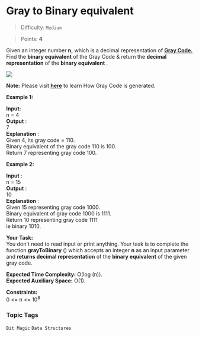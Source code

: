 # Gray to Binary equivalent

> Difficulty: `Medium`

> Points: **4**

Given an integer number **n,** which is a decimal representation of [**Gray Code.**](https://www.geeksforgeeks.org/what-is-gray-code/) Find the **binary equivalent**  of the Gray Code & return the **decimal representation**  of the **binary equivalent** .

![](https://media.geeksforgeeks.org/img-practice/ScreenShot2021-08-27at10-1630039200.png)

**Note:** Please visit **[here](https://docs.google.com/document/d/1JvuMcN8XXUP_bOiZmVvbNskWu4K2ieA0aoCJWAEexEM/edit?usp=sharing)**  to learn How Gray Code is generated.

**Example 1:**

**Input: <br />** n = 4<br /> **Output** : <br />7<br /> **Explanation** :<br /> Given 4, its gray code = 110.<br /> Binary equivalent of the gray code 110 is 100.<br /> Return 7 representing gray code 100.<br />

**Example 2:**

**Input** : <br />n = 15<br /> **Output** : <br />10<br /> **Explanation** :<br /> Given 15 representing gray code 1000.<br /> Binary equivalent of gray code 1000 is 1111.<br /> Return 10 representing gray code 1111<br /> ie binary 1010.

**Your Task:** <br />You don't need to read input or print anything. Your task is to complete the function **grayToBinary** () which accepts an integer **n**  as an input parameter and **returns decimal representation**  of the **binary equivalent**  of the given gray code.

**Expected Time Complexity:**  O(log (n)).<br />**Expected Auxiliary Space:**  O(1).

**Constraints:** <br />0 <= n <= 10<sup>8</sup>

### Topic Tags
`Bit Magic`  `Data Structures`
